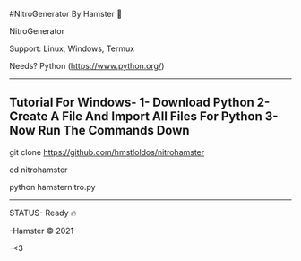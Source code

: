 #NitroGenerator By Hamster 🐣

NitroGenerator

Support: Linux, Windows, Termux

Needs? Python (https://www.python.org/)

--------------------------------------------------
Tutorial For Windows- 
1- Download Python
2- Create A File And Import All Files For Python
3- Now Run The Commands Down
--------------------------------------------------
git clone https://github.com/hmstloldos/nitrohamster

cd nitrohamster

python hamsternitro.py

--------------------------------------------------
STATUS- Ready 🔥

-Hamster © 2021

-<3
